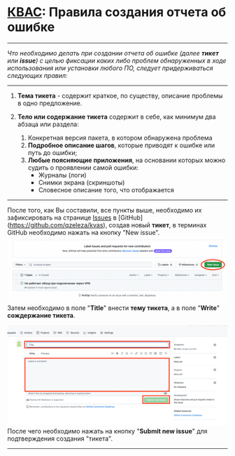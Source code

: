 # [КВАС](https://forum.keenetic.com/topic/14415-пробуем-квас-shadowsocks-и-другие-vpn-клиенты/?do=findComment&comment=152234): Правила создания отчета об ошибке

---
_Что необходимо делать при создании отчета об ошибке (далее **тикет** или 
**issue**) с целью фиксации каких либо проблем обнаруженных в ходе использования или установки любого ПО, следует придерживаться следующих правил:_

---

1. **Тема тикета** - содержит краткое, по существу, описание проблемы в одно 
   предложение. 

2. **Тело или содержание тикета** содержит в себе, как минимум два абзаца или раздела:
   
   1. Конкретная версия пакета, в котором обнаружена проблема
   2. **Подробное описание шагов**, которые приводят к ошибке или путь до 
      ошибки;
   3. **Любые поясняющие приложения**, на основании которых можно 
      судить о проявлении самой ошибки:
      - Журналы (логи)
      - Снимки экрана (скриншоты)
      - Словесное описание того, что отображается

---
После того, как Вы составили, все пункты выше, необходимо их зафиксировать 
на странице [Issues](https://github.com/qzeleza/kvas/issues) в [GitHub]
(https://github.com/qzeleza/kvas), создав новый **тикет**, в терминах GitHub 
необходимо нажать на кнопку "New issue".
![img.png](images/img.png)	 
Затем необходимо в поле "**Title**" внести **тему тикета**, а в поле "**Write**" 
**сождержание тикета**.

![img_1.png](images/img_1.png)
После чего необходимо нажать на кнопку "**Submit new issue**" для подтверждения 
создания "тикета".

---
